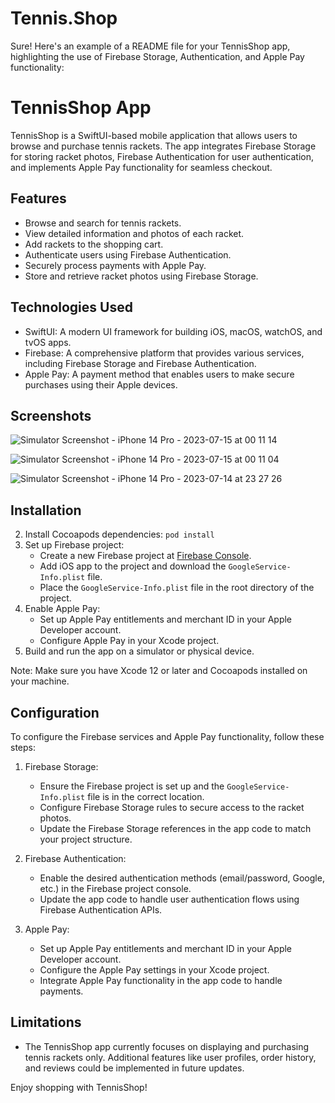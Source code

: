 # Tennis.Shop


Sure! Here's an example of a README file for your TennisShop app, highlighting the use of Firebase Storage, Authentication, and Apple Pay functionality:

# TennisShop App

TennisShop is a SwiftUI-based mobile application that allows users to browse and purchase tennis rackets. The app integrates Firebase Storage for storing racket photos, Firebase Authentication for user authentication, and implements Apple Pay functionality for seamless checkout.

## Features

- Browse and search for tennis rackets.
- View detailed information and photos of each racket.
- Add rackets to the shopping cart.
- Authenticate users using Firebase Authentication.
- Securely process payments with Apple Pay.
- Store and retrieve racket photos using Firebase Storage.

## Technologies Used

- SwiftUI: A modern UI framework for building iOS, macOS, watchOS, and tvOS apps.
- Firebase: A comprehensive platform that provides various services, including Firebase Storage and Firebase Authentication.
- Apple Pay: A payment method that enables users to make secure purchases using their Apple devices.

## Screenshots
![Simulator Screenshot - iPhone 14 Pro - 2023-07-15 at 00 11 14](https://github.com/LiwaaCoder/Tennis.Shop/assets/66652532/234549af-4e24-4412-8da4-3c1f48cdb62c)

![Simulator Screenshot - iPhone 14 Pro - 2023-07-15 at 00 11 04](https://github.com/LiwaaCoder/Tennis.Shop/assets/66652532/c5d8d85b-1fd5-4f4b-9f4b-39cc08f83a5c)

![Simulator Screenshot - iPhone 14 Pro - 2023-07-14 at 23 27 26](https://github.com/LiwaaCoder/Tennis.Shop/assets/66652532/e49819b1-ce48-4cfe-8582-d0190520bc24)


## Installation
2. Install Cocoapods dependencies: `pod install`
3. Set up Firebase project:
   - Create a new Firebase project at [Firebase Console](https://console.firebase.google.com/).
   - Add iOS app to the project and download the `GoogleService-Info.plist` file.
   - Place the `GoogleService-Info.plist` file in the root directory of the project.
4. Enable Apple Pay:
   - Set up Apple Pay entitlements and merchant ID in your Apple Developer account.
   - Configure Apple Pay in your Xcode project.
5. Build and run the app on a simulator or physical device.

Note: Make sure you have Xcode 12 or later and Cocoapods installed on your machine.

## Configuration

To configure the Firebase services and Apple Pay functionality, follow these steps:

1. Firebase Storage:
   - Ensure the Firebase project is set up and the `GoogleService-Info.plist` file is in the correct location.
   - Configure Firebase Storage rules to secure access to the racket photos.
   - Update the Firebase Storage references in the app code to match your project structure.

2. Firebase Authentication:
   - Enable the desired authentication methods (email/password, Google, etc.) in the Firebase project console.
   - Update the app code to handle user authentication flows using Firebase Authentication APIs.

3. Apple Pay:
   - Set up Apple Pay entitlements and merchant ID in your Apple Developer account.
   - Configure the Apple Pay settings in your Xcode project.
   - Integrate Apple Pay functionality in the app code to handle payments.

## Limitations

- The TennisShop app currently focuses on displaying and purchasing tennis rackets only. Additional features like user profiles, order history, and reviews could be implemented in future updates.



Enjoy shopping with TennisShop!
